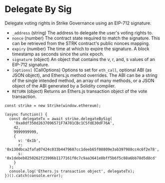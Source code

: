 # Delegate By Sig

Delegate voting rights in Strike Governance using an EIP-712 signature.

* `_address` \(string\) The address to delegate the user's voting rights to.
* `nonce` \(number\) The contract state required to match the signature. This can be retrieved from the STRK contract's public nonces mapping.
* `expiry` \(number\) The time at which to expire the signature. A block timestamp as seconds since the unix epoch.
* `signature` \(object\) An object that contains the v, r, and, s values of an EIP-712 signature.
* `[options]` \(CallOptions\) Options to set for `eth_call`, optional ABI \(as JSON object\), and Ethers.js method overrides. The ABI can be a string of the single intended method, an array of many methods, or a JSON object of the ABI generated by a Solidity compiler.
* `RETURN` \(object\) Returns an Ethers.js transaction object of the vote transaction.

```text
const strike = new Strike(window.ethereum);

(async function() {
  const delegateTx = await strike.delegateBySig(
    '0xa0df350d2637096571F7A701CBc1C5fdE30dF76A',
    42,
    9999999999,
    {
      v: '0x1b',
      r: '0x130dbca2fafa07424c033b4479687cc1deeb65f08809e3ab397988cc4c6f2e78',
      s: '0x1debeb8250262f23906b1177161f0c7c9aa3641e8bff5b6f5c88a6bb78d5d8cd'
    }
  );
  console.log('Ethers.js transaction object', delegateTx);
})().catch(console.error);
```

